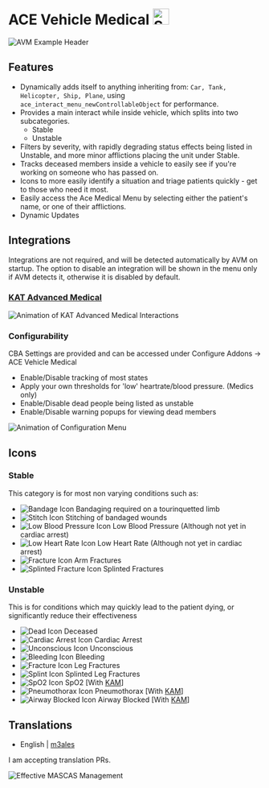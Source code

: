 # ACE Vehicle Medical [<img src="https://upload.wikimedia.org/wikipedia/commons/8/83/Steam_icon_logo.svg" alt="Steam Workshop Download" width=32px height=32px/>](https://steamcommunity.com/sharedfiles/filedetails/?id=1911374016)

![AVM Example Header](https://raw.githubusercontent.com/M3ales/MIRA_Vehicle_Medical/dev/Source/pr/avm_example_1.gif)

## Features

- Dynamically adds itself to anything inheriting from: `Car, Tank, Helicopter, Ship, Plane`, using `ace_interact_menu_newControllableObject` for performance.
- Provides a main interact while inside vehicle, which splits into two subcategories.
   - Stable
   - Unstable
- Filters by severity, with rapidly degrading status effects being listed in Unstable, and more minor afflictions placing the unit under Stable.
- Tracks deceased members inside a vehicle to easily see if you're working on someone who has passed on.
- Icons to more easily identify a situation and triage patients quickly - get to those who need it most.
- Easily access the Ace Medical Menu by selecting either the patient's name, or one of their afflictions.
- Dynamic Updates 


## Integrations

Integrations are not required, and will be detected automatically by AVM on startup. The option to disable an integration will be shown in the menu only if AVM detects it, otherwise it is disabled by default.

### [KAT Advanced Medical](https://github.com/Tomcat-SG/KAM)

![Animation of KAT Advanced Medical Interactions](https://raw.githubusercontent.com/M3ales/MIRA_Vehicle_Medical/dev/Source/pr/avm_example_kat_1.gif)

### Configurability

CBA Settings are provided and can be accessed under Configure Addons -> ACE Vehicle Medical
- Enable/Disable tracking of most states
- Apply your own thresholds for 'low' heartrate/blood pressure. (Medics only)
- Enable/Disable dead people being listed as unstable
- Enable/Disable warning popups for viewing dead members

![Animation of Configuration Menu](https://raw.githubusercontent.com/M3ales/MIRA_Vehicle_Medical/dev/Source/pr/avm_cbasettings_0.gif)

## Icons

### Stable

This category is for most non varying conditions such as:
- ![Bandage Icon](https://raw.githubusercontent.com/M3ales/MIRA_Vehicle_Medical/dev/Source/pr/bandage.png) Bandaging required on a tourinquetted limb
- ![Stitch Icon](https://raw.githubusercontent.com/M3ales/MIRA_Vehicle_Medical/dev/Source/pr/stitch.png) Stitching of bandaged wounds
- ![Low Blood Pressure Icon](https://raw.githubusercontent.com/M3ales/MIRA_Vehicle_Medical/dev/Source/pr/low_blood_pressure.png) Low Blood Pressure (Although not yet in cardiac arrest)
- ![Low Heart Rate Icon](https://raw.githubusercontent.com/M3ales/MIRA_Vehicle_Medical/dev/Source/pr/low_heart_rate.png) Low Heart Rate (Although not yet in cardiac arrest)
- ![Fracture Icon](https://raw.githubusercontent.com/M3ales/MIRA_Vehicle_Medical/dev/Source/pr/fracture.png) Arm Fractures
- ![Splinted Fracture Icon](https://raw.githubusercontent.com/M3ales/MIRA_Vehicle_Medical/dev/Source/pr/splint.png) Splinted Fractures

### Unstable

This is for conditions which may quickly lead to the patient dying, or significantly reduce their effectiveness
- ![Dead Icon](https://raw.githubusercontent.com/M3ales/MIRA_Vehicle_Medical/dev/Source/pr/dead.png) Deceased
- ![Cardiac Arrest Icon](https://raw.githubusercontent.com/M3ales/MIRA_Vehicle_Medical/dev/Source/pr/cardiac_arrest.png) Cardiac Arrest
- ![Unconscious Icon](https://raw.githubusercontent.com/M3ales/MIRA_Vehicle_Medical/dev/Source/pr/unconscious.png) Unconscious
- ![Bleeding Icon](https://raw.githubusercontent.com/M3ales/MIRA_Vehicle_Medical/dev/Source/pr/bleeding.png) Bleeding
- ![Fracture Icon](https://raw.githubusercontent.com/M3ales/MIRA_Vehicle_Medical/dev/Source/pr/fracture.png) Leg Fractures
- ![Splint Icon](https://raw.githubusercontent.com/M3ales/MIRA_Vehicle_Medical/dev/Source/pr/splint.png) Splinted Leg Fractures
- ![SpO2 Icon](https://raw.githubusercontent.com/M3ales/MIRA_Vehicle_Medical/dev/Source/pr/kat_spo2.png) SpO2 [With [KAM](https://github.com/Tomcat-SG/KAM)]
- ![Pneumothorax Icon](https://raw.githubusercontent.com/M3ales/MIRA_Vehicle_Medical/dev/Source/pr/kat_pneumothroax.png) Pneumothorax [With [KAM](https://github.com/Tomcat-SG/KAM)]
- ![Airway Blocked Icon](https://raw.githubusercontent.com/M3ales/MIRA_Vehicle_Medical/dev/Source/pr/kat_blocked_airways.png) Airway Blocked [With [KAM](https://github.com/Tomcat-SG/KAM)]

## Translations

- English | [m3ales](https://github.com/M3ales)

I am accepting translation PRs.


![Effective MASCAS Management](https://raw.githubusercontent.com/M3ales/MIRA_Vehicle_Medical/dev/Source/pr/dynamic_icon_updates.gif)
